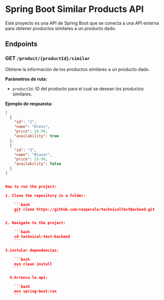 # Spring Boot Similar Products API

Este proyecto es una API de Spring Boot que se conecta a una API externa para obtener productos similares a un producto dado.

## Endpoints

### GET `/product/{productId}/similar`

Obtiene la información de los productos similares a un producto dado.

**Parámetros de ruta:**
- `productId`: ID del producto para el cual se desean los productos similares.

**Ejemplo de respuesta:**
```json
[
  {
    "id": "2",
    "name": "Dress",
    "price": 19.99,
    "availability": true
  },
  {
    "id": "3",
    "name": "Blazer",
    "price": 29.99,
    "availability": false
  }
]


How to run the project:

1. Clone the repository in a folder:

    ```bash
    git clone https://github.com/vazperale/technicalTestBackend.git
    ```

2. Navigate to the project:

    ```bash
    cd technical-test-backend
    ```

3.instalar dependencias:

    ```bash
    mvn clean install
    ```

  4.Arranca la api:

    ```bash
    mvn spring-boot:run
    ```